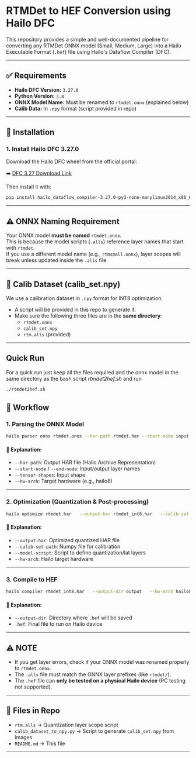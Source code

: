 # RTMDet to HEF Conversion using Hailo DFC

This repository provides a simple and well-documented pipeline for converting any RTMDet ONNX model (Small, Medium, Large) into a Hailo Executable Format (`.hef`) file using Hailo's Dataflow Compiler (DFC).

---

## ✅ Requirements

- **Hailo DFC Version:** `3.27.0`
- **Python Version:** `3.8`
- **ONNX Model Name:** Must be renamed to `rtmdet.onnx` (explained below)
- **Calib Data:** In `.npy` format (script provided in repo)

---

## 🔧 Installation

### 1. Install Hailo DFC 3.27.0

Download the Hailo DFC wheel from the official portal:

➡️ [DFC 3.27 Download Link](https://hailo.ai/developer-zone/dataflow-compiler/)

Then install it with:

```bash
pip install hailo_dataflow_compiler-3.27.0-py3-none-manylinux2014_x86_64.whl
```

---

## ⚠️ ONNX Naming Requirement

Your ONNX model **must be named** `rtmdet.onnx`.  
This is because the model scripts (`.alls`) reference layer names that start with `rtmdet`.  
If you use a different model name (e.g., `rtmsmall.onnx`), layer scopes will break unless updated inside the `.alls` file.

---

## 🧪 Calib Dataset (calib_set.npy)

We use a calibration dataset in `.npy` format for INT8 optimization.

- A script will be provided in this repo to generate it.
- Make sure the following three files are in the **same directory**:
  - `rtmdet.onnx`
  - `calib_set.npy`
  - `rtm.alls` (provided)

---
## Quick Run   
For a quick run just keep all the files required and the onnx model in the same directory as the bash script *rtmdet2hef.sh* and run    

```bash
./rtmdet2hef.sh
```


## 🔁 Workflow

### 1. **Parsing the ONNX Model**

```bash
hailo parser onnx rtmdet.onnx --har-path rtmdet.har --start-node input --end-node /Concat_6 /Sigmoid --tensor-shapes input=[1,3,640,640] --hw-arch hailo8 --end-node-names "/bbox_head/Mul" "/bbox_head/Mul_1" "/bbox_head/Mul_2" "/bbox_head/rtm_cls.1/Conv" "/bbox_head/rtm_cls.2/Conv" "/bbox_head/rtm_cls.0/Conv"
```

#### 🔹 Explanation:
- `--har-path`: Output HAR file (Hailo Archive Representation)
- `--start-node` / `--end-node`: Input/output layer names
- `--tensor-shapes`: Input shape
- `--hw-arch`: Target hardware (e.g., hailo8)

---

### 2. **Optimization (Quantization & Post-processing)**

```bash
hailo optimize rtmdet.har   --output-har rtmdet_int8.har   --calib-set-path calib_set.npy   --model-script rtm.alls   --hw-arch hailo8
```

#### 🔹 Explanation:
- `--output-har`: Optimized quantized HAR file
- `--calib-set-path`: Numpy file for calibration
- `--model-script`: Script to define quantization/lat layers
- `--hw-arch`: Hailo target hardware

---

### 3. **Compile to HEF**

```bash
hailo compiler rtmdet_int8.har   --output-dir output   --hw-arch hailo8
```

#### 🔹 Explanation:
- `--output-dir`: Directory where `.hef` will be saved
- `.hef`: Final file to run on Hailo device

---

## ⚠️ NOTE

- If you get layer errors, check if your ONNX model was renamed properly to `rtmdet.onnx`.
- The `.alls` file must match the ONNX layer prefixes (like `rtmdet/`).
- The `.hef` file can **only be tested on a physical Hailo device** (PC testing not supported).

---

## 📁 Files in Repo

- `rtm.alls` → Quantization layer scope script
- `calib_dataset_to_npy.py` → Script to generate `calib_set.npy` from images
- `README.md` → This file

---
